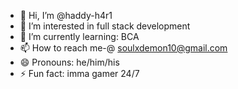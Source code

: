 - 👋 Hi, I’m @haddy-h4r1
- 👀 I’m interested in full stack development 
- 🌱 I’m currently learning: BCA
- 📫 How to reach me-@ soulxdemon10@gmail.com
- 😄 Pronouns: he/him/his
- ⚡ Fun fact: imma gamer 24/7

<!---
haddy-h4r1/haddy-h4r1 is a ✨ special ✨ repository because its `README.md` (this file) appears on your GitHub profile.
You can click the Preview link to take a look at your changes.
--->
